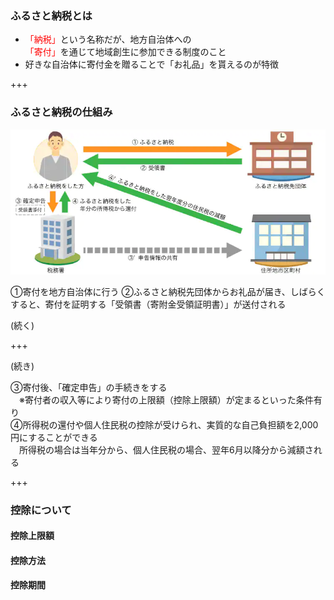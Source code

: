 ### ふるさと納税とは
- <font color="red">「納税」</font>という名称だが、地方自治体への<br>
<font color="red">「寄付」</font>を通じて地域創生に参加できる制度のこと
- 好きな自治体に寄付金を贈ることで「お礼品」を貰えるのが特徴

+++

### ふるさと納税の仕組み

![LINK TEXT](https://github.com/toyokatsu/myslide/blob/master/furusatonouzei/gaiyouzu.jpg?raw=true "仕組")

①寄付を地方自治体に行う
②ふるさと納税先団体からお礼品が届き、しばらくすると、寄付を証明する「受領書（寄附金受領証明書）」が送付される

<P>(続く)

+++

(続き)<P>
③寄付後、「確定申告」の手続きをする<br>　※寄付者の収入等により寄付の上限額（控除上限額）が定まるといった条件有り<br>
④所得税の還付や個人住民税の控除が受けられ、実質的な自己負担額を2,000円にすることができる<br>　所得税の場合は当年分から、個人住民税の場合、翌年6月以降分から減額される

+++

### 控除について
#### 控除上限額
#### 控除方法
#### 控除期間


